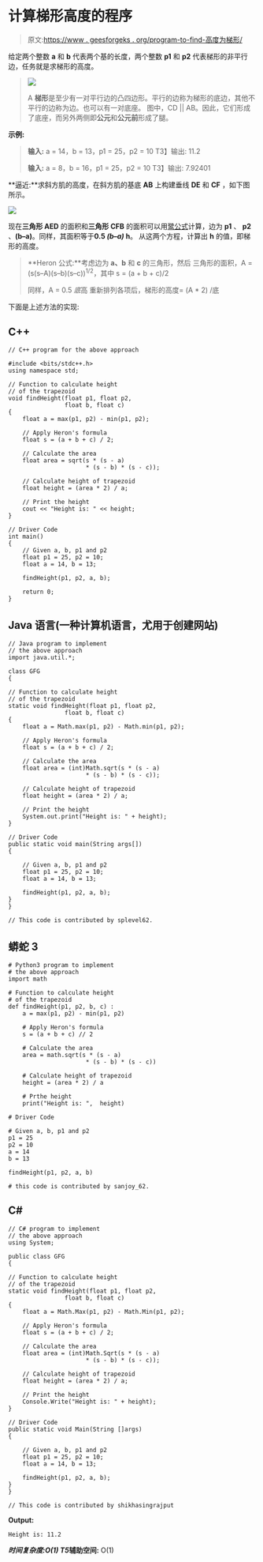 # 计算梯形高度的程序

> 原文:[https://www . geesforgeks . org/program-to-find-高度为梯形/](https://www.geeksforgeeks.org/program-to-find-height-of-a-trapezoid/)

给定两个整数 **a** 和 **b** 代表两个基的长度，两个整数 **p1** 和 **p2** 代表梯形的非平行边，任务就是求梯形的高度。

> [![](img/0cf4ca7e4cfa8fe1a3cf84ee5f342638.png)](https://media.geeksforgeeks.org/wp-content/uploads/20210129155117/Trapezoidsvg1.png)
> 
> A **梯形**是至少有一对平行边的凸四边形。平行的边称为梯形的底边，其他不平行的边称为边。也可以有一对底座。
> 图中，CD || AB。因此，它们形成了底座，而另外两侧即**公元**和**公元前**形成了腿。

**示例:**

> **输入:** a = 14，b = 13，p1 = 25，p2 = 10
> T3】输出: 11.2
> 
> **输入:** a = 8，b = 16，p1 = 25，p2 = 10
> T3】输出: 7.92401

**逼近:**求斜方肌的高度，在斜方肌的基底 **AB** 上构建垂线 **DE** 和 **CF** ，如下图所示。

[![](img/0cf4ca7e4cfa8fe1a3cf84ee5f342638.png)](https://media.geeksforgeeks.org/wp-content/uploads/20210129155117/Trapezoidsvg1.png)

现在**三角形 AED** 的面积和**三角形 CFB** 的面积可以用[鹭公式](https://www.geeksforgeeks.org/herons-formula/)计算，边为 **p1** 、 **p2** 、**(b–a)**。同样，其面积等于**0.5 *(b–a)* h**。
从这两个方程，计算出 **h** 的值，即梯形的高度。

> **Heron 公式:**考虑边为 **a、b** 和 **c** 的三角形，然后
> 三角形的面积，A =(s(s–A)(s–b)(s–c))<sup>1/2</sup>，其中 s = (a + b + c)/2
> 
> 同样，A = 0.5 *底*高
> 重新排列各项后，梯形的高度= (A * 2) /底

下面是上述方法的实现:

## C++

```
// C++ program for the above approach

#include <bits/stdc++.h>
using namespace std;

// Function to calculate height
// of the trapezoid
void findHeight(float p1, float p2,
                float b, float c)
{
    float a = max(p1, p2) - min(p1, p2);

    // Apply Heron's formula
    float s = (a + b + c) / 2;

    // Calculate the area
    float area = sqrt(s * (s - a)
                      * (s - b) * (s - c));

    // Calculate height of trapezoid
    float height = (area * 2) / a;

    // Print the height
    cout << "Height is: " << height;
}

// Driver Code
int main()
{
    // Given a, b, p1 and p2
    float p1 = 25, p2 = 10;
    float a = 14, b = 13;

    findHeight(p1, p2, a, b);

    return 0;
}
```

## Java 语言(一种计算机语言，尤用于创建网站)

```
// Java program to implement
// the above approach
import java.util.*;

class GFG
{

// Function to calculate height
// of the trapezoid
static void findHeight(float p1, float p2,
                float b, float c)
{
    float a = Math.max(p1, p2) - Math.min(p1, p2);

    // Apply Heron's formula
    float s = (a + b + c) / 2;

    // Calculate the area
    float area = (int)Math.sqrt(s * (s - a)
                      * (s - b) * (s - c));

    // Calculate height of trapezoid
    float height = (area * 2) / a;

    // Print the height
    System.out.print("Height is: " + height);
}

// Driver Code
public static void main(String args[])
{

    // Given a, b, p1 and p2
    float p1 = 25, p2 = 10;
    float a = 14, b = 13;

    findHeight(p1, p2, a, b);
}
}

// This code is contributed by splevel62.
```

## 蟒蛇 3

```
# Python3 program to implement
# the above approach
import math

# Function to calculate height
# of the trapezoid
def findHeight(p1, p2, b, c) :            
    a = max(p1, p2) - min(p1, p2)

    # Apply Heron's formula
    s = (a + b + c) // 2

    # Calculate the area
    area = math.sqrt(s * (s - a)
                      * (s - b) * (s - c))

    # Calculate height of trapezoid
    height = (area * 2) / a

    # Prthe height
    print("Height is: ",  height)

# Driver Code

# Given a, b, p1 and p2
p1 = 25
p2 = 10
a = 14
b = 13

findHeight(p1, p2, a, b)

# this code is contributed by sanjoy_62.
```

## C#

```
// C# program to implement
// the above approach
using System;

public class GFG
{

// Function to calculate height
// of the trapezoid
static void findHeight(float p1, float p2,
                float b, float c)
{
    float a = Math.Max(p1, p2) - Math.Min(p1, p2);

    // Apply Heron's formula
    float s = (a + b + c) / 2;

    // Calculate the area
    float area = (int)Math.Sqrt(s * (s - a)
                      * (s - b) * (s - c));

    // Calculate height of trapezoid
    float height = (area * 2) / a;

    // Print the height
    Console.Write("Height is: " + height);
}

// Driver Code
public static void Main(String []args)
{

    // Given a, b, p1 and p2
    float p1 = 25, p2 = 10;
    float a = 14, b = 13;

    findHeight(p1, p2, a, b);
}
}

// This code is contributed by shikhasingrajput
```

**Output:** 

```
Height is: 11.2
```

***时间复杂度:**O(1)*
T5**辅助空间:** O(1)